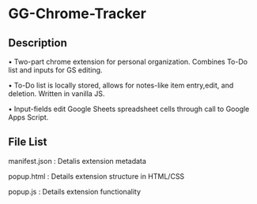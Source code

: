 # GG-Chrome-Tracker

## Description

• Two-part chrome extension for personal organization. Combines To-Do list and inputs for GS editing.

• To-Do list is locally stored, allows for notes-like item entry,edit, and deletion. Written in vanilla JS.

• Input-fields edit Google Sheets spreadsheet cells through call to Google Apps Script.

## File List

manifest.json : Detalis extension metadata

popup.html : Details extension structure in HTML/CSS

popup.js : Details extension functionality

